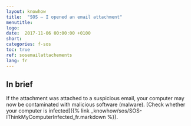 ```yaml
---
layout: knowhow
title:  "SOS – I opened an email attachment"
menutitle:
logo:
date:  2017-11-06 00:00:00 +0100
short:
categories: f-sos
toc: true
ref: sosemailattachements
lang: fr
---
```


## In brief

If the attachment was attached to a suspicious email, your computer may now be contaminated with malicious software (malware). [Check whether your computer is infected]({% link _knowhow/sos/SOS-IThinkMyComputerInfected_fr.markdown %}).
